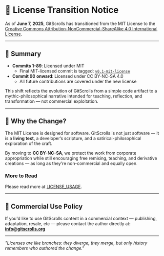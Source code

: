 # 📜 License Transition Notice

As of **June 7, 2025**, GitScrolls has transitioned from the MIT License to the  
[Creative Commons Attribution-NonCommercial-ShareAlike 4.0 International License](https://creativecommons.org/licenses/by-nc-sa/4.0/).

---

## 🧾 Summary

- **Commits 1–89**: Licensed under MIT  
    - Final MIT-licensed commit is tagged: [`v0.1-mit-license`](https://github.com/your-org/gitscrolls/releases/tag/v0.1-mit-license)
- **Commit 90 onward**: Licensed under CC BY-NC-SA 4.0  
    - All future contributions are covered under the new license

This shift reflects the evolution of GitScrolls from a simple code artifact to a mythic-philosophical narrative intended for teaching, reflection, and transformation — not commercial exploitation.

---

## 🧠 Why the Change?

The MIT License is designed for software. GitScrolls is not just software — it is a **living text**, a developer’s scripture, and a satirical-philosophical exploration of the craft.

By moving to **CC BY-NC-SA**, we protect the work from corporate appropriation while still encouraging free remixing, teaching, and derivative creations — as long as they're non-commercial and equally open.

### More to Read

Please read more at [LICENSE_USAGE](./LICENSE_USAGE.md).

---

## 💼 Commercial Use Policy

If you'd like to use GitScrolls content in a commercial context — publishing, adaptation, resale, etc — please contact the author directly at: **<info@gitscrolls.org>**

---

*"Licenses are like branches: they diverge, they merge, but only history remembers who authored the change."*
